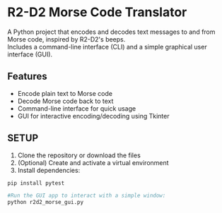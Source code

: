 # R2-D2 Morse Code Translator

A Python project that encodes and decodes text messages to and from Morse code, inspired by R2-D2's beeps.  
Includes a command-line interface (CLI) and a simple graphical user interface (GUI).

## Features
- Encode plain text to Morse code  
- Decode Morse code back to text  
- Command-line interface for quick usage  
- GUI for interactive encoding/decoding using Tkinter
  
## SETUP
  1. Clone the repository or download the files  
2. (Optional) Create and activate a virtual environment  
3. Install dependencies:

```bash
pip install pytest

#Run the GUI app to interact with a simple window:
python r2d2_morse_gui.py
